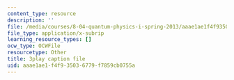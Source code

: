 ```yaml
---
content_type: resource
description: ''
file: /media/courses/8-04-quantum-physics-i-spring-2013/aaae1ae1f4f935036779f7859cb0755a_gK_D6RkbMy8.srt
file_type: application/x-subrip
learning_resource_types: []
ocw_type: OCWFile
resourcetype: Other
title: 3play caption file
uid: aaae1ae1-f4f9-3503-6779-f7859cb0755a
---
```

